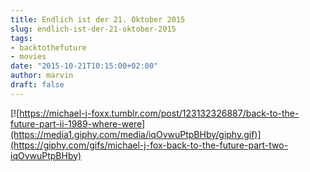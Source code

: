 ```yaml
---
title: Endlich ist der 21. Oktober 2015
slug: endlich-ist-der-21-oktober-2015
tags:
- backtothefuture
- movies
date: "2015-10-21T10:15:00+02:00"
author: marvin
draft: false
---
```

[![https://michael-j-foxx.tumblr.com/post/123132326887/back-to-the-future-part-ii-1989-where-were](https://media1.giphy.com/media/iqOvwuPtpBHby/giphy.gif)](https://giphy.com/gifs/michael-j-fox-back-to-the-future-part-two-iqOvwuPtpBHby)